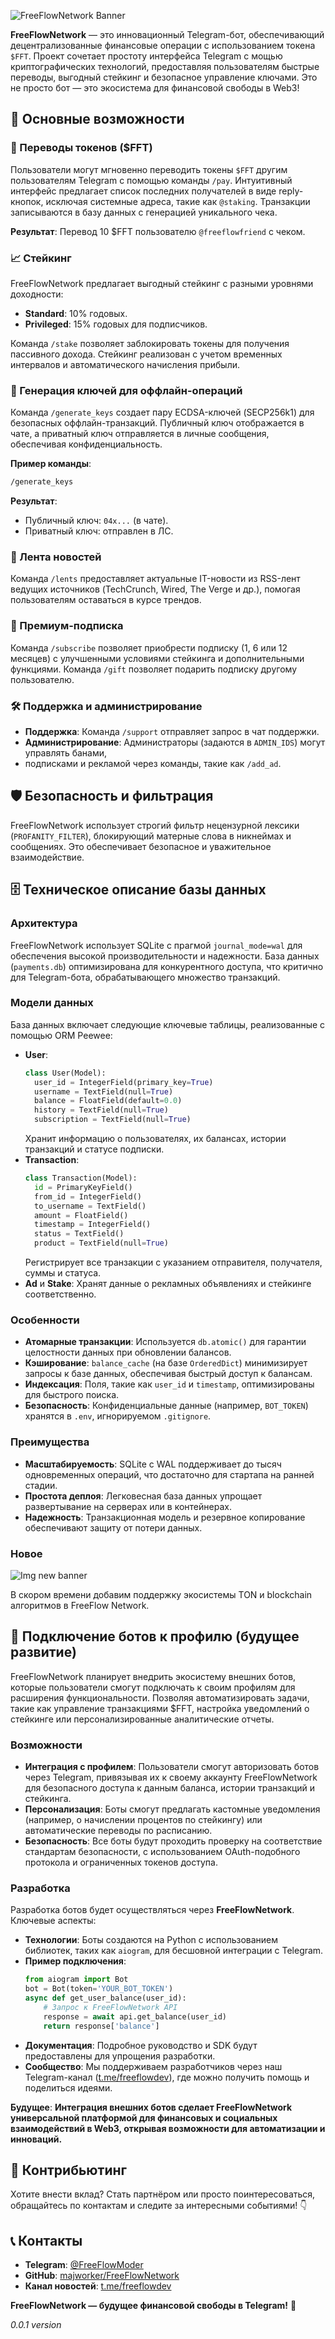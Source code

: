 ![FreeFlowNetwork Banner](https://i.postimg.cc/q74FKqb8/FFN-logo.png)

**FreeFlowNetwork** — это инновационный Telegram-бот, обеспечивающий децентрализованные финансовые операции с 
использованием токена `$FFT`. Проект сочетает простоту интерфейса Telegram с мощью криптографических технологий,
предоставляя пользователям быстрые переводы, выгодный стейкинг и безопасное управление ключами. Это не просто бот
— это экосистема для финансовой свободы в Web3!

## 🚀 Основные возможности

### 💸 Переводы токенов ($FFT)
Пользователи могут мгновенно переводить токены `$FFT` другим пользователям Telegram с помощью команды `/pay`. 
Интуитивный интерфейс предлагает список последних получателей в виде reply-кнопок, исключая системные адреса, 
такие как `@staking`. Транзакции записываются в базу данных с генерацией уникального чека.

**Результат**: Перевод 10 $FFT пользователю `@freeflowfriend` с чеком.

### 📈 Стейкинг
FreeFlowNetwork предлагает выгодный стейкинг с разными уровнями доходности:
- **Standard**: 10% годовых.
- **Privileged**: 15% годовых для подписчиков.

Команда `/stake` позволяет заблокировать токены для получения пассивного дохода. 
Стейкинг реализован с учетом временных интервалов и автоматического начисления прибыли.

### 🔑 Генерация ключей для оффлайн-операций
Команда `/generate_keys` создает пару ECDSA-ключей (SECP256k1) для безопасных оффлайн-транзакций. 
Публичный ключ отображается в чате, а приватный ключ отправляется в личные сообщения, обеспечивая конфиденциальность.

**Пример команды**:
```bash
/generate_keys
```
**Результат**:
- Публичный ключ: `04x...` (в чате).
- Приватный ключ: отправлен в ЛС.

### 📰 Лента новостей
Команда `/lents` предоставляет актуальные IT-новости из RSS-лент ведущих источников 
(TechCrunch, Wired, The Verge и др.), помогая пользователям оставаться в курсе трендов.

### 💎 Премиум-подписка
Команда `/subscribe` позволяет приобрести подписку (1, 6 или 12 месяцев) с 
улучшенными условиями стейкинга и дополнительными функциями. Команда `/gift` 
позволяет подарить подписку другому пользователю.

### 🛠 Поддержка и администрирование
- **Поддержка**: Команда `/support` отправляет запрос в чат поддержки.
- **Администрирование**: Администраторы (задаются в `ADMIN_IDS`) могут управлять банами, 
- подписками и рекламой через команды, такие как `/add_ad`.

## 🛡 Безопасность и фильтрация
FreeFlowNetwork использует строгий фильтр нецензурной лексики (`PROFANITY_FILTER`), 
блокирующий матерные слова в никнеймах и сообщениях. Это обеспечивает безопасное и 
уважительное взаимодействие.

## 🗄 Техническое описание базы данных

### Архитектура
FreeFlowNetwork использует SQLite с прагмой `journal_mode=wal` для обеспечения высокой 
производительности и надежности. База данных (`payments.db`) оптимизирована для конкурентного 
доступа, что критично для Telegram-бота, обрабатывающего множество транзакций.

### Модели данных
База данных включает следующие ключевые таблицы, реализованные с помощью ORM Peewee:
- **User**:
    ```python
    class User(Model):
      user_id = IntegerField(primary_key=True)
      username = TextField(null=True)
      balance = FloatField(default=0.0)
      history = TextField(null=True)
      subscription = TextField(null=True)
    ```
  Хранит информацию о пользователях, их балансах, истории транзакций и статусе подписки.
- **Transaction**:
    ```python
    class Transaction(Model):
      id = PrimaryKeyField()
      from_id = IntegerField()
      to_username = TextField()
      amount = FloatField()
      timestamp = IntegerField()
      status = TextField()
      product = TextField(null=True)
    ```
  Регистрирует все транзакции с указанием отправителя, получателя, суммы и статуса.
- **Ad** и **Stake**:
  Хранят данные о рекламных объявлениях и стейкинге соответственно.

### Особенности
- **Атомарные транзакции**: Используется `db.atomic()` для гарантии целостности данных при обновлении балансов.
- **Кэширование**: `balance_cache` (на базе `OrderedDict`) минимизирует запросы к базе данных, обеспечивая быстрый доступ к балансам.
- **Индексация**: Поля, такие как `user_id` и `timestamp`, оптимизированы для быстрого поиска.
- **Безопасность**: Конфиденциальные данные (например, `BOT_TOKEN`) хранятся в `.env`, игнорируемом `.gitignore`.

### Преимущества
- **Масштабируемость**: SQLite с WAL поддерживает до тысяч одновременных операций, что достаточно для стартапа на ранней стадии.
- **Простота деплоя**: Легковесная база данных упрощает развертывание на серверах или в контейнерах.
- **Надежность**: Транзакционная модель и резервное копирование обеспечивают защиту от потери данных.

### Новое

![Img new banner](https://i.postimg.cc/L5ytGZyt/new-realez-banner.png)

В скором времени добавим поддержку экосистемы TON и blockchain алгоритмов в FreeFlow Network.

## 🤖 Подключение ботов к профилю (будущее развитие)

FreeFlowNetwork планирует внедрить экосистему внешних ботов, которые пользователи смогут подключать к своим профилям для расширения функциональности. Позволяя автоматизировать задачи, такие как управление транзакциями $FFT, настройка уведомлений о стейкинге или персонализированные аналитические отчеты.

### Возможности
- **Интеграция с профилем**: Пользователи смогут авторизовать ботов через Telegram, привязывая их к своему аккаунту FreeFlowNetwork для безопасного доступа к данным баланса, истории транзакций и стейкинга.
- **Персонализация**: Боты смогут предлагать кастомные уведомления (например, о начислении процентов по стейкингу) или автоматические переводы по расписанию.
- **Безопасность**: Все боты будут проходить проверку на соответствие стандартам безопасности, с использованием OAuth-подобного протокола и ограниченных токенов доступа.

### Разработка
Разработка ботов будет осуществляться через **FreeFlowNetwork**. Ключевые аспекты:
- **Технологии**: Боты создаются на Python с использованием библиотек, таких как `aiogram`, для бесшовной интеграции с Telegram.
- **Пример подключения**:
  ```python
  from aiogram import Bot
  bot = Bot(token='YOUR_BOT_TOKEN')
  async def get_user_balance(user_id):
      # Запрос к FreeFlowNetwork API
      response = await api.get_balance(user_id)
      return response['balance']
  ```
- **Документация**: Подробное руководство и SDK будут предоставлены для упрощения разработки.
- **Сообщество**: Мы поддерживаем разработчиков через наш Telegram-канал ([t.me/freeflowdev](https://t.me/freeflowdev)), где можно получить помощь и поделиться идеями.

**Будущее**: **Интеграция внешних ботов сделает FreeFlowNetwork универсальной платформой для финансовых и социальных взаимодействий в Web3, открывая возможности для автоматизации и инноваций.**

## 🤝 Контрибьютинг
Хотите внести вклад? Стать партнёром или просто поинтересоваться, обращайтесь по контактам и следите за интересными событиями! 👇

## 📞 Контакты
- **Telegram**: [@FreeFlowModer](https://t.me/FreeFlowModer)
- **GitHub**: [majworker/FreeFlowNetwork](https://github.com/majworker/FreeFlowNetwork)
- **Канал новостей**: [t.me/freeflowdev](https://t.me/freeflowdev)

**FreeFlowNetwork — будущее финансовой свободы в Telegram!** 🚀

*0.0.1 version*
